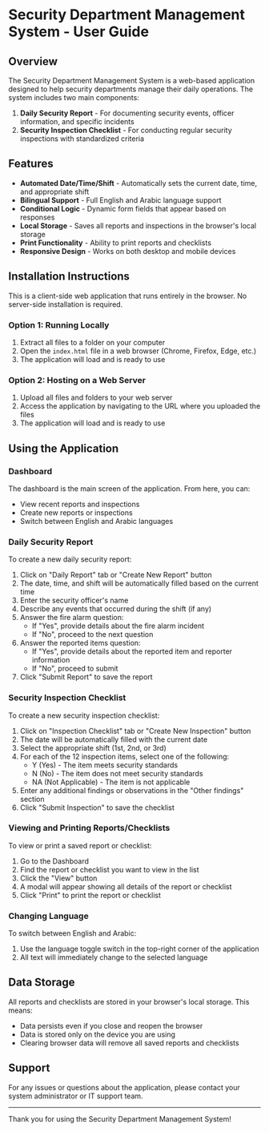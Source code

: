 # Security Department Management System - User Guide

## Overview

The Security Department Management System is a web-based application designed to help security departments manage their daily operations. The system includes two main components:

1. **Daily Security Report** - For documenting security events, officer information, and specific incidents
2. **Security Inspection Checklist** - For conducting regular security inspections with standardized criteria

## Features

- **Automated Date/Time/Shift** - Automatically sets the current date, time, and appropriate shift
- **Bilingual Support** - Full English and Arabic language support
- **Conditional Logic** - Dynamic form fields that appear based on responses
- **Local Storage** - Saves all reports and inspections in the browser's local storage
- **Print Functionality** - Ability to print reports and checklists
- **Responsive Design** - Works on both desktop and mobile devices

## Installation Instructions

This is a client-side web application that runs entirely in the browser. No server-side installation is required.

### Option 1: Running Locally

1. Extract all files to a folder on your computer
2. Open the `index.html` file in a web browser (Chrome, Firefox, Edge, etc.)
3. The application will load and is ready to use

### Option 2: Hosting on a Web Server

1. Upload all files and folders to your web server
2. Access the application by navigating to the URL where you uploaded the files
3. The application will load and is ready to use

## Using the Application

### Dashboard

The dashboard is the main screen of the application. From here, you can:

- View recent reports and inspections
- Create new reports or inspections
- Switch between English and Arabic languages

### Daily Security Report

To create a new daily security report:

1. Click on "Daily Report" tab or "Create New Report" button
2. The date, time, and shift will be automatically filled based on the current time
3. Enter the security officer's name
4. Describe any events that occurred during the shift (if any)
5. Answer the fire alarm question:
   - If "Yes", provide details about the fire alarm incident
   - If "No", proceed to the next question
6. Answer the reported items question:
   - If "Yes", provide details about the reported item and reporter information
   - If "No", proceed to submit
7. Click "Submit Report" to save the report

### Security Inspection Checklist

To create a new security inspection checklist:

1. Click on "Inspection Checklist" tab or "Create New Inspection" button
2. The date will be automatically filled with the current date
3. Select the appropriate shift (1st, 2nd, or 3rd)
4. For each of the 12 inspection items, select one of the following:
   - Y (Yes) - The item meets security standards
   - N (No) - The item does not meet security standards
   - NA (Not Applicable) - The item is not applicable
5. Enter any additional findings or observations in the "Other findings" section
6. Click "Submit Inspection" to save the checklist

### Viewing and Printing Reports/Checklists

To view or print a saved report or checklist:

1. Go to the Dashboard
2. Find the report or checklist you want to view in the list
3. Click the "View" button
4. A modal will appear showing all details of the report or checklist
5. Click "Print" to print the report or checklist

### Changing Language

To switch between English and Arabic:

1. Use the language toggle switch in the top-right corner of the application
2. All text will immediately change to the selected language

## Data Storage

All reports and checklists are stored in your browser's local storage. This means:

- Data persists even if you close and reopen the browser
- Data is stored only on the device you are using
- Clearing browser data will remove all saved reports and checklists

## Support

For any issues or questions about the application, please contact your system administrator or IT support team.

---

Thank you for using the Security Department Management System!
